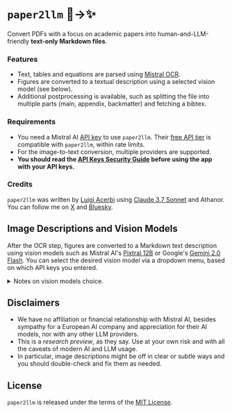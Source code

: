 # `paper2llm` 📄→✨

Convert PDFs with a focus on academic papers into human-and-LLM-friendly **text-only Markdown files**.

### Features

- Text, tables and equations are parsed using [Mistral OCR](https://mistral.ai/en/news/mistral-ocr).
- Figures are converted to a textual description using a selected vision model (see below).
- Additional postprocessing is available, such as splitting the file into multiple parts (main, appendix, backmatter) and fetching a bibtex.

### Requirements

- You need a Mistral AI [API key](https://console.mistral.ai/api-keys) to use `paper2llm`. Their [free API tier](https://docs.mistral.ai/deployment/laplateforme/tier/) is compatible with `paper2llm`, within rate limits.
- For the image-to-text conversion, multiple providers are supported.
- **You should read the [API Keys Security Guide](https://github.com/lacerbi/paper2llm/blob/main/paper2llm-web/docs/security/README.md) before using the app with your API keys.**

### Credits

`paper2llm` was written by [Luigi Acerbi](https://lacerbi.github.io/) using [Claude 3.7 Sonnet](https://www.anthropic.com/news/claude-3-7-sonnet) and Athanor. 
You can follow me on [X](https://x.com/AcerbiLuigi) and [Bluesky](https://bsky.app/profile/lacerbi.bsky.social).

## Image Descriptions and Vision Models

After the OCR step, figures are converted to a Markdown text description using vision models such as Mistral AI's [Pixtral 12B](https://mistral.ai/en/news/pixtral-12b) or Google's [Gemini 2.0 Flash](https://deepmind.google/technologies/gemini/flash/). You can select the desired vision model via a dropdown menu, based on which API keys you entered.

<details>
<summary>Notes on vision models choice.</summary>
  
- Both Mistral AI and Google Gemini offer a **free API tier**.
- **Gemini 2.0 Flash** is our currently recommended model for `paper2llm`. It is included in the [Gemini API free tier](https://ai.google.dev/gemini-api/docs/pricing) or otherwise very cheap, and has excellent performance.
- The free Mistral AI model, Pixtral 12B, is an excellent model for its size, but might not be best suited for understanding complex diagrams and concepts.
- [Pixtral Large](https://mistral.ai/en/news/pixtral-large) may work better, but you may need API credits. It's unclear if Pixtral Large is available on the free API tier - the API call is not rejected, but it might redirect to Pixtral 12B.
- Other premium models such as OpenAI's GPT-4o, Anthropic's Claude Sonnet 3.7 or Google Gemini 2.0 Pro might work better for complex figures, but beware of API costs.
</details>

## Disclaimers

- We have no affiliation or financial relationship with Mistral AI, besides sympathy for a European AI company and appreciation for their AI models, nor with any other LLM providers.
- This is a *research preview*, as they say. Use at your own risk and with all the caveats of modern AI and LLM usage.
- In particular, image descriptions might be off in clear or subtle ways and you should double-check and fix them as needed.

## License

`paper2llm` is released under the terms of the [MIT License](LICENSE).
